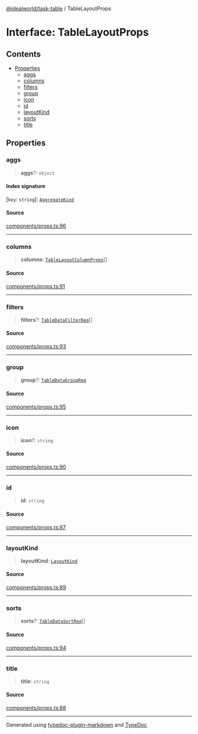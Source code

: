 [@idealworld/task-table](../exports.md) / TableLayoutProps

# Interface: TableLayoutProps

## Contents

- [Properties](TableLayoutProps.md#properties)
  - [aggs](TableLayoutProps.md#aggs)
  - [columns](TableLayoutProps.md#columns)
  - [filters](TableLayoutProps.md#filters)
  - [group](TableLayoutProps.md#group)
  - [icon](TableLayoutProps.md#icon)
  - [id](TableLayoutProps.md#id)
  - [layoutKind](TableLayoutProps.md#layoutkind)
  - [sorts](TableLayoutProps.md#sorts)
  - [title](TableLayoutProps.md#title)

## Properties

### aggs

> **aggs**?: `object`

#### Index signature

 \[`key`: `string`\]: [`AggregateKind`](../enumerations/AggregateKind.md)

#### Source

[components/props.ts:96](https://github.com/ideal-world/task-table/blob/b775b5f/src/components/props.ts#L96)

***

### columns

> **columns**: [`TableLayoutColumnProps`](TableLayoutColumnProps.md)[]

#### Source

[components/props.ts:91](https://github.com/ideal-world/task-table/blob/b775b5f/src/components/props.ts#L91)

***

### filters

> **filters**?: [`TableDataFilterReq`](TableDataFilterReq.md)[]

#### Source

[components/props.ts:93](https://github.com/ideal-world/task-table/blob/b775b5f/src/components/props.ts#L93)

***

### group

> **group**?: [`TableDataGroupReq`](TableDataGroupReq.md)

#### Source

[components/props.ts:95](https://github.com/ideal-world/task-table/blob/b775b5f/src/components/props.ts#L95)

***

### icon

> **icon**?: `string`

#### Source

[components/props.ts:90](https://github.com/ideal-world/task-table/blob/b775b5f/src/components/props.ts#L90)

***

### id

> **id**: `string`

#### Source

[components/props.ts:87](https://github.com/ideal-world/task-table/blob/b775b5f/src/components/props.ts#L87)

***

### layoutKind

> **layoutKind**: [`LayoutKind`](../enumerations/LayoutKind.md)

#### Source

[components/props.ts:89](https://github.com/ideal-world/task-table/blob/b775b5f/src/components/props.ts#L89)

***

### sorts

> **sorts**?: [`TableDataSortReq`](TableDataSortReq.md)[]

#### Source

[components/props.ts:94](https://github.com/ideal-world/task-table/blob/b775b5f/src/components/props.ts#L94)

***

### title

> **title**: `string`

#### Source

[components/props.ts:88](https://github.com/ideal-world/task-table/blob/b775b5f/src/components/props.ts#L88)

***

Generated using [typedoc-plugin-markdown](https://www.npmjs.com/package/typedoc-plugin-markdown) and [TypeDoc](https://typedoc.org/)
